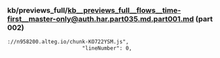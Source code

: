 ### kb/previews_full/kb__previews_full__flows__time-first__master-only@auth.har.part035.md.part001.md (part 002)

```md
://n958200.alteg.io/chunk-KO722YSM.js",
                        "lineNumber": 0,
         
```

```
